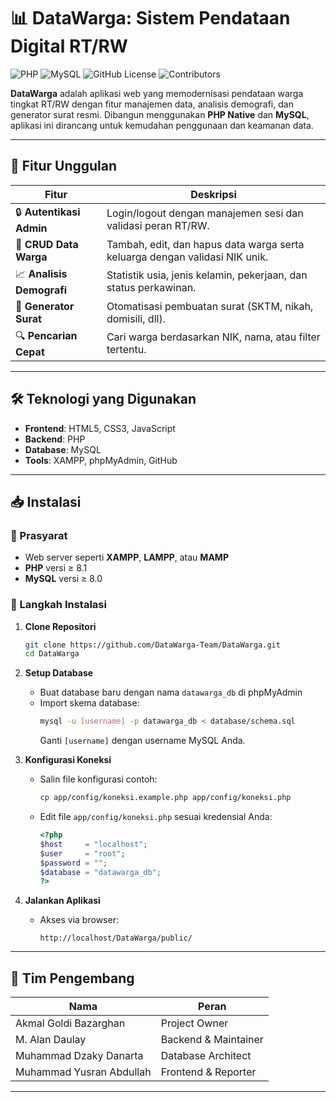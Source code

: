 
# 📊 DataWarga: Sistem Pendataan Digital RT/RW

![PHP](https://img.shields.io/badge/PHP-8.1%2B-777BB4?logo=php&logoColor=white)
![MySQL](https://img.shields.io/badge/MySQL-8.0%2B-4479A1?logo=mysql&logoColor=white)
![GitHub License](https://img.shields.io/badge/License-MIT-blue?logo=github)
![Contributors](https://img.shields.io/badge/Contributors-4-2ea44f)

**DataWarga** adalah aplikasi web yang memodernisasi pendataan warga tingkat RT/RW dengan fitur manajemen data, analisis demografi, dan generator surat resmi. Dibangun menggunakan **PHP Native** dan **MySQL**, aplikasi ini dirancang untuk kemudahan penggunaan dan keamanan data.

---

## 🚀 Fitur Unggulan

| Fitur                    | Deskripsi                                                                 |
|--------------------------|---------------------------------------------------------------------------|
| 🔒 **Autentikasi Admin** | Login/logout dengan manajemen sesi dan validasi peran RT/RW.              |
| 📝 **CRUD Data Warga**   | Tambah, edit, dan hapus data warga serta keluarga dengan validasi NIK unik.|
| 📈 **Analisis Demografi**| Statistik usia, jenis kelamin, pekerjaan, dan status perkawinan.          |
| 📄 **Generator Surat**   | Otomatisasi pembuatan surat (SKTM, nikah, domisili, dll).                 |
| 🔍 **Pencarian Cepat**   | Cari warga berdasarkan NIK, nama, atau filter tertentu.                   |

---

## 🛠️ Teknologi yang Digunakan

- **Frontend**: HTML5, CSS3, JavaScript  
- **Backend**: PHP  
- **Database**: MySQL  
- **Tools**: XAMPP, phpMyAdmin, GitHub  

---

## 📥 Instalasi

### 🔧 Prasyarat

- Web server seperti **XAMPP**, **LAMPP**, atau **MAMP**
- **PHP** versi ≥ 8.1
- **MySQL** versi ≥ 8.0

### 🚀 Langkah Instalasi

1. **Clone Repositori**
   ```bash
   git clone https://github.com/DataWarga-Team/DataWarga.git
   cd DataWarga
   ```

2. **Setup Database**
   - Buat database baru dengan nama `datawarga_db` di phpMyAdmin
   - Import skema database:
     ```bash
     mysql -u [username] -p datawarga_db < database/schema.sql
     ```
     Ganti `[username]` dengan username MySQL Anda.

3. **Konfigurasi Koneksi**
   - Salin file konfigurasi contoh:
     ```bash
     cp app/config/koneksi.example.php app/config/koneksi.php
     ```
   - Edit file `app/config/koneksi.php` sesuai kredensial Anda:
     ```php
     <?php
     $host     = "localhost";
     $user     = "root";
     $password = "";
     $database = "datawarga_db";
     ?>
     ```

4. **Jalankan Aplikasi**
   - Akses via browser:
     ```
     http://localhost/DataWarga/public/
     ```

---

## 👥 Tim Pengembang

| Nama                     | Peran                | 
|--------------------------|----------------------|
| Akmal Goldi Bazarghan    | Project Owner        | 
| M. Alan Daulay           | Backend & Maintainer | 
| Muhammad Dzaky Danarta   | Database Architect   | 
| Muhammad Yusran Abdullah | Frontend & Reporter  |

---

